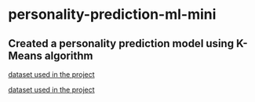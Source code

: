 # personality-prediction-ml-mini

## Created a personality prediction model using K-Means algorithm

[dataset used in the project](https://www.kaggle.com/tunguz/big-five-personality-test)

<a href="https://www.kaggle.com/tunguz/big-five-personality-test" target="_blank" rel="noopener noreferrer">dataset used in the project</a>

